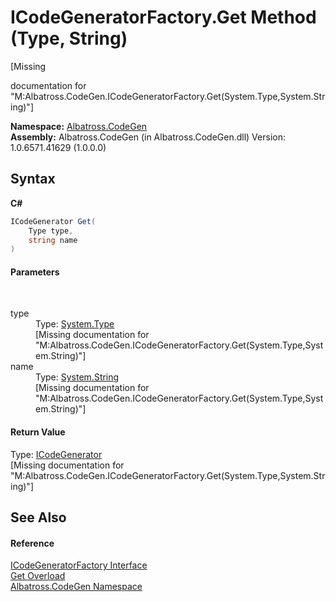 # ICodeGeneratorFactory.Get Method (Type, String)
 

\[Missing <summary> documentation for "M:Albatross.CodeGen.ICodeGeneratorFactory.Get(System.Type,System.String)"\]

**Namespace:**&nbsp;<a href="DCDDD28E.md">Albatross.CodeGen</a><br />**Assembly:**&nbsp;Albatross.CodeGen (in Albatross.CodeGen.dll) Version: 1.0.6571.41629 (1.0.0.0)

## Syntax

**C#**<br />
``` C#
ICodeGenerator Get(
	Type type,
	string name
)
```


#### Parameters
&nbsp;<dl><dt>type</dt><dd>Type: <a href="http://msdn2.microsoft.com/en-us/library/42892f65" target="_blank">System.Type</a><br />\[Missing <param name="type"/> documentation for "M:Albatross.CodeGen.ICodeGeneratorFactory.Get(System.Type,System.String)"\]</dd><dt>name</dt><dd>Type: <a href="http://msdn2.microsoft.com/en-us/library/s1wwdcbf" target="_blank">System.String</a><br />\[Missing <param name="name"/> documentation for "M:Albatross.CodeGen.ICodeGeneratorFactory.Get(System.Type,System.String)"\]</dd></dl>

#### Return Value
Type: <a href="E61B69D.md">ICodeGenerator</a><br />\[Missing <returns> documentation for "M:Albatross.CodeGen.ICodeGeneratorFactory.Get(System.Type,System.String)"\]

## See Also


#### Reference
<a href="1FFDA092.md">ICodeGeneratorFactory Interface</a><br /><a href="C0A98571.md">Get Overload</a><br /><a href="DCDDD28E.md">Albatross.CodeGen Namespace</a><br />